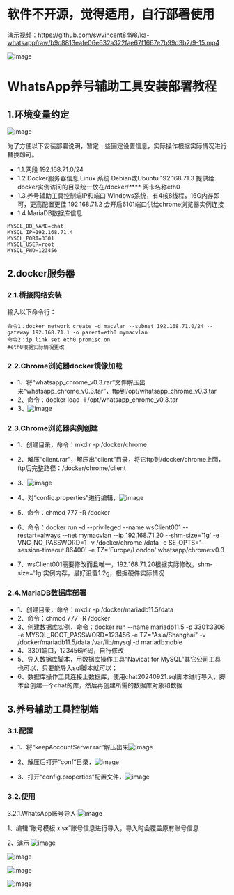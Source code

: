# 软件不开源，觉得适用，自行部署使用
演示视频：https://github.com/swvincent8498/ka-whatsapp/raw/b9c8813eafe06e632a322fae67f1667e7b99d3b2/9-15.mp4


![image](https://github.com/swvincent8498/ka-whatsapp/blob/2c15c88502631cc9da39ccd750ce0d0964b243a1/demo.gif)
# WhatsApp养号辅助工具安装部署教程

## 1.环境变量约定
![image](https://github.com/user-attachments/assets/2d54614d-a113-4cf9-81ae-667ce17976b4)

为了方便以下安装部署说明，暂定一些固定设置信息，实际操作根据实际情况进行替换即可。
- 1.1.网段
192.168.71.0/24
- 1.2.Docker服务器信息
Linux 系统 Debian或Ubuntu
192.168.71.3
提供给docker实例访问的目录统一放在/docker/****
网卡名称eth0
- 1.3.养号辅助工具控制端IP和端口
Windows系统，有4核8线程，16G内存即可，更高配置更佳
192.168.71.2
会开启6101端口供给chrome浏览器实例连接
- 1.4.MariaDB数据库信息
```
MYSQL_DB_NAME=chat
MYSQL_IP=192.168.71.4
MYSQL_PORT=3301
MYSQL_USER=root
MYSQL_PWD=123456
```
## 2.docker服务器
### 2.1.桥接网络安装
输入以下命令行：
```
命令1：docker network create -d macvlan --subnet 192.168.71.0/24 --gateway 192.168.71.1 -o parent=eth0 mymacvlan
命令2：ip link set eth0 promisc on
#eth0根据实际情况更改
```
### 2.2.Chrome浏览器docker镜像加载
- 1、将“whatsapp_chrome_v0.3.rar”文件解压出来“whatsapp_chrome_v0.3.tar”，ftp到/opt/whatsapp_chrome_v0.3.tar
- 2、命令：docker load -i /opt/whatsapp_chrome_v0.3.tar
- 3、![image](https://github.com/user-attachments/assets/2a11c086-1149-4a11-90ef-87ea16d95736)

### 2.3.Chrome浏览器实例创建
- 1、创建目录，命令：mkdir -p /docker/chrome 
- 2、解压“client.rar”，解压出“client”目录，将它ftp到/docker/chrome上面，ftp后完整路径：/docker/chrome/client
- 3、![image](https://github.com/user-attachments/assets/9633fc47-1538-4708-a807-f7eacaf2f7c3)

- 4、对“config.properties”进行编辑，![image](https://github.com/user-attachments/assets/144163f9-3843-4477-b016-1609f8073192)

- 5、命令：chmod 777 -R /docker 
- 6、命令：docker run -d --privileged --name wsClient001 --restart=always --net mymacvlan --ip 192.168.71.20 --shm-size='1g' -e VNC_NO_PASSWORD=1 -v /docker/chrome:/data -e SE_OPTS='--session-timeout 86400' -e TZ='Europe/London' whatsapp/chrome:v0.3 
- 7、wsClient001需要修改而且唯一，192.168.71.20根据实际修改，shm-size='1g'实例内存，最好设置1.2g，根据硬件实际情况
### 2.4.MariaDB数据库部署
- 1、创建目录，命令：mkdir -p /docker/mariadb11.5/data
- 2、命令：chmod 777 -R /docker 
- 3、创建数据库实例，命令：docker run --name mariadb11.5 -p 3301:3306 -e MYSQL_ROOT_PASSWORD=123456 -e TZ="Asia/Shanghai" -v /docker/mariadb11.5/data:/var/lib/mysql -d mariadb:noble 
- 4、3301端口，123456密码，自行修改
- 5、导入数据库脚本，用数据库操作工具“Navicat for MySQL”其它公司工具也可以，只要能导入sql脚本就可以；
- 6、数据库操作工具连接上数据库，使用chat20240921.sql脚本进行导入，脚本会创建一个chat的库，然后再创建所需的数据库对象和数据
## 3.养号辅助工具控制端
### 3.1.配置
- 1、将“keepAccountServer.rar”解压出来![image](https://github.com/user-attachments/assets/9eaaacf7-5486-4f60-a784-f15c6317957a)

- 2、解压后打开“conf”目录，![image](https://github.com/user-attachments/assets/a992e13d-24cf-4949-bf68-c020bd9a1e75)

- 3、打开“config.properties”配置文件，![image](https://github.com/user-attachments/assets/801079a7-992c-48db-b875-9a37ec904305)


### 3.2.使用
3.2.1.WhatsApp账号导入
![image](https://github.com/user-attachments/assets/33469179-abfc-49b2-88f0-668f375a83b6)

1、编辑“账号模板.xlsx”账号信息进行导入，导入时会覆盖原有账号信息

2、演示
![image](https://github.com/user-attachments/assets/9547d88f-53b3-4e38-a5af-d1cd6e0fa328)

![image](https://github.com/user-attachments/assets/8712adf9-d938-4e07-ac58-05194d5e0b92)

![image](https://github.com/user-attachments/assets/6c2db341-6030-471c-b27b-f8504b6fb6a5)

![image](https://github.com/user-attachments/assets/ef2f46d7-f366-4c92-9a7e-81bbae328b19)













